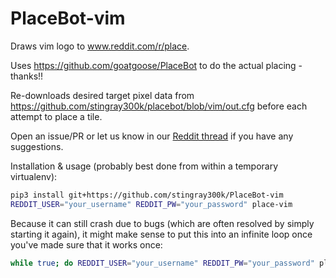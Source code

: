 # PlaceBot-vim

Draws vim logo to www.reddit.com/r/place.

Uses https://github.com/goatgoose/PlaceBot to do the actual placing - thanks!!

Re-downloads desired target pixel data from
https://github.com/stingray300k/placebot/blob/vim/out.cfg before each
attempt to place a tile.

Open an issue/PR or let us know in our
[Reddit thread](https://www.reddit.com/r/vim/comments/ttrhtk/opportunity_for_vim_logo_on_rplace/)
if you have any suggestions.


Installation & usage (probably best done from within a temporary virtualenv):

```bash
pip3 install git+https://github.com/stingray300k/PlaceBot-vim
REDDIT_USER="your_username" REDDIT_PW="your_password" place-vim
```

Because it can still crash due to bugs (which are often resolved by simply
starting it again), it might make sense to put this into an infinite loop once
you've made sure that it works once:

```bash
while true; do REDDIT_USER="your_username" REDDIT_PW="your_password" place-vim; done
```
